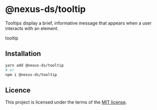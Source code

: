 # @nexus-ds/tooltip

Tooltips display a brief, informative message that appears when a user interacts with an element.

tooltip

## Installation

```sh
yarn add @nexus-ds/tooltip
# or
npm i @nexus-ds/tooltip
```



## Licence

This project is licensed under the terms of the
[MIT license](https://github.com/NexusDesignSystem/nexus-ds/blob/main/LICENSE).
